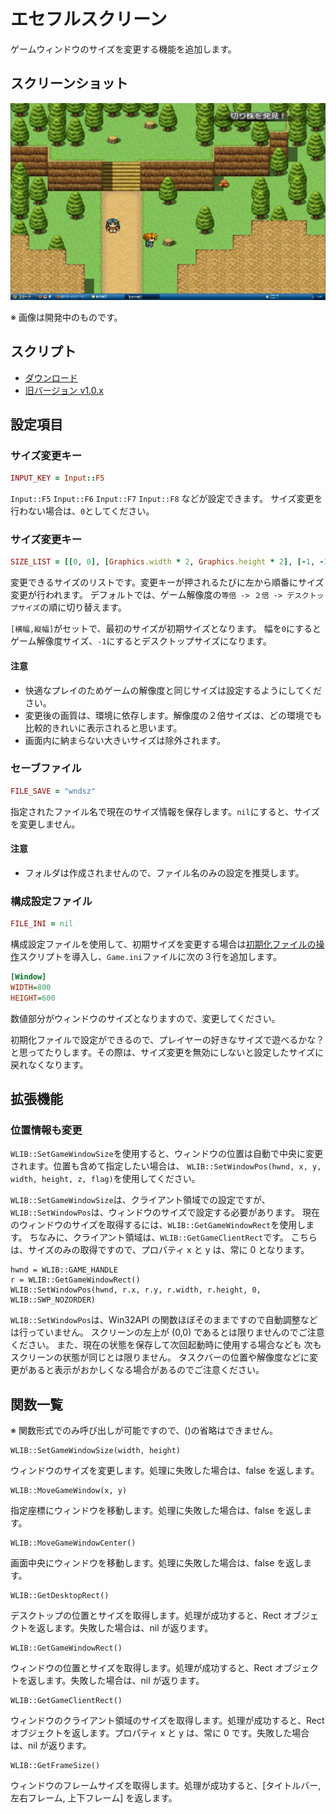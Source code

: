 # エセフルスクリーン

ゲームウィンドウのサイズを変更する機能を追加します。

## スクリーンショット

![スクショ１](imgs/SS091227970515.jpg)

※ 画像は開発中のものです。

## スクリプト

- [ダウンロード](https://raw.githubusercontent.com/cacao-soft/RMVX/main/WindowSize.rb)
- [旧バージョン v1.0.x](WindowSize10x.md)

## 設定項目

### サイズ変更キー

```rb
INPUT_KEY = Input::F5
```

`Input::F5` `Input::F6` `Input::F7` `Input::F8` などが設定できます。
サイズ変更を行わない場合は、`0`としてください。

### サイズ変更キー

```rb
SIZE_LIST = [[0, 0], [Graphics.width * 2, Graphics.height * 2], [-1, -1]]
```

変更できるサイズのリストです。変更キーが押されるたびに左から順番にサイズ変更が行われます。
デフォルトでは、ゲーム解像度の`等倍 -> ２倍 -> デスクトップサイズ`の順に切り替えます。

`[横幅,縦幅]`がセットで、最初のサイズが初期サイズとなります。
幅を`0`にするとゲーム解像度サイズ、`-1`にするとデスクトップサイズになります。

#### 注意

- 快適なプレイのためゲームの解像度と同じサイズは設定するようにしてください。  
- 変更後の画質は、環境に依存します。解像度の２倍サイズは、どの環境でも比較的きれいに表示されると思います。  
- 画面内に納まらない大きいサイズは除外されます。

### セーブファイル

```rb
FILE_SAVE = "wndsz"
```

指定されたファイル名で現在のサイズ情報を保存します。`nil`にすると、サイズを変更しません。  

#### 注意

- フォルダは作成されませんので、ファイル名のみの設定を推奨します。

### 構成設定ファイル

```rb
FILE_INI = nil
```

構成設定ファイルを使用して、初期サイズを変更する場合は[初期化ファイルの操作](https://raw.githubusercontent.com/cacao-soft/RMVX/main/ExFile.rb)スクリプトを導入し、`Game.ini`ファイルに次の３行を追加します。

```ini
[Window]
WIDTH=800
HEIGHT=600
```

数値部分がウィンドウのサイズとなりますので、変更してください。

初期化ファイルで設定ができるので、プレイヤーの好きなサイズで遊べるかな？と思ってたりします。その際は、サイズ変更を無効にしないと設定したサイズに戻れなくなります。

## 拡張機能

### 位置情報も変更

`WLIB::SetGameWindowSize`を使用すると、ウィンドウの位置は自動で中央に変更されます。位置も含めて指定したい場合は、
`WLIB::SetWindowPos(hwnd, x, y, width, height, z, flag)`を使用してください。

`WLIB::SetGameWindowSize`は、クライアント領域での設定ですが、
`WLIB::SetWindowPos`は、ウィンドウのサイズで設定する必要があります。
現在のウィンドウのサイズを取得するには、`WLIB::GetGameWindowRect`を使用します。
ちなみに、クライアント領域は、`WLIB::GetGameClientRect`です。
こちらは、サイズのみの取得ですので、プロパティ x と y は、常に 0 となります。

```
hwnd = WLIB::GAME_HANDLE
r = WLIB::GetGameWindowRect()
WLIB::SetWindowPos(hwnd, r.x, r.y, r.width, r.height, 0, WLIB::SWP_NOZORDER)
```

`WLIB::SetWindowPos`は、Win32API の関数ほぼそのままですので自動調整などは行っていません。
スクリーンの左上が (0,0) であるとは限りませんのでご注意ください。
また、現在の状態を保存して次回起動時に使用する場合なども
次もスクリーンの状態が同じとは限りません。
タスクバーの位置や解像度などに変更があると表示がおかしくなる場合があるのでご注意ください。

## 関数一覧

※ 関数形式でのみ呼び出しが可能ですので、()の省略はできません。

```
WLIB::SetGameWindowSize(width, height)
```
ウィンドウのサイズを変更します。処理に失敗した場合は、false を返します。

```
WLIB::MoveGameWindow(x, y)
```
指定座標にウィンドウを移動します。処理に失敗した場合は、false を返します。

```
WLIB::MoveGameWindowCenter()
```
画面中央にウィンドウを移動します。処理に失敗した場合は、false を返します。

```
WLIB::GetDesktopRect()
```
デスクトップの位置とサイズを取得します。処理が成功すると、Rect オブジェクトを返します。失敗した場合は、nil が返ります。

```
WLIB::GetGameWindowRect()
```
ウィンドウの位置とサイズを取得します。処理が成功すると、Rect オブジェクトを返します。失敗した場合は、nil が返ります。

```
WLIB::GetGameClientRect()
```
ウィンドウのクライアント領域のサイズを取得します。処理が成功すると、Rect オブジェクトを返します。プロパティ x と y は、常に 0 です。失敗した場合は、nil が返ります。

```
WLIB::GetFrameSize()
```
ウィンドウのフレームサイズを取得します。処理が成功すると、[タイトルバー, 左右フレーム, 上下フレーム] を返します。
